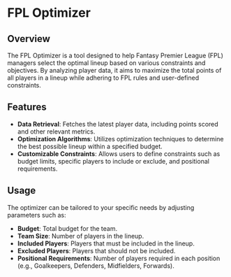 # FPL Optimizer

## Overview

The FPL Optimizer is a tool designed to help Fantasy Premier League (FPL) managers select the optimal lineup based on various constraints and objectives. By analyzing player data, it aims to maximize the total points of all players in a lineup while adhering to FPL rules and user-defined constraints.

## Features

- **Data Retrieval**: Fetches the latest player data, including points scored and other relevant metrics.
- **Optimization Algorithms**: Utilizes optimization techniques to determine the best possible lineup within a specified budget.
- **Customizable Constraints**: Allows users to define constraints such as budget limits, specific players to include or exclude, and positional requirements.

## Usage

The optimizer can be tailored to your specific needs by adjusting parameters such as:

- **Budget**: Total budget for the team.
- **Team Size**: Number of players in the lineup.
- **Included Players**: Players that must be included in the lineup.
- **Excluded Players**: Players that should not be included.
- **Positional Requirements**: Number of players required in each position (e.g., Goalkeepers, Defenders, Midfielders, Forwards).
